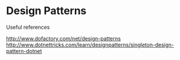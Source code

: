 # Design Patterns

Useful references

http://www.dofactory.com/net/design-patterns
http://www.dotnettricks.com/learn/designpatterns/singleton-design-pattern-dotnet
